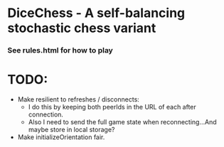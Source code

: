 # DiceChess - A self-balancing stochastic chess variant
### See rules.html for how to play
# TODO:
- Make resilient to refreshes / disconnects:
    - I do this by keeping both peerIds in the URL of each after connection.
    - Also I need to send the full game state when reconnecting...And maybe store in local storage?
- Make initializeOrientation fair.